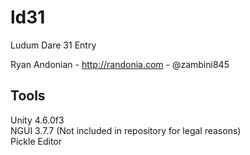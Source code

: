 ld31
====

Ludum Dare 31 Entry

Ryan Andonian - http://randonia.com - @zambini845


## Tools
Unity 4.6.0f3  
NGUI 3.7.7 (Not included in repository for legal reasons)  
Pickle Editor  